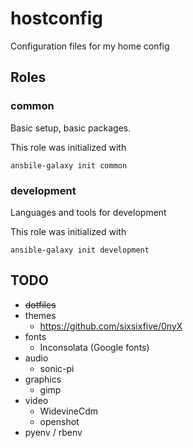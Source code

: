 # hostconfig
Configuration files for my home config

## Roles

### common

Basic setup, basic packages.

This role was initialized with

    ansbile-galaxy init common

### development

Languages and tools for development

This role was initialized with

    ansible-galaxy init development

## TODO
* ~~dotfiles~~
* themes
  * https://github.com/sixsixfive/0nyX
* fonts
  * Inconsolata (Google fonts)
* audio
  * sonic-pi
* graphics
  * gimp
* video
  * WidevineCdm
  * openshot
* pyenv / rbenv
